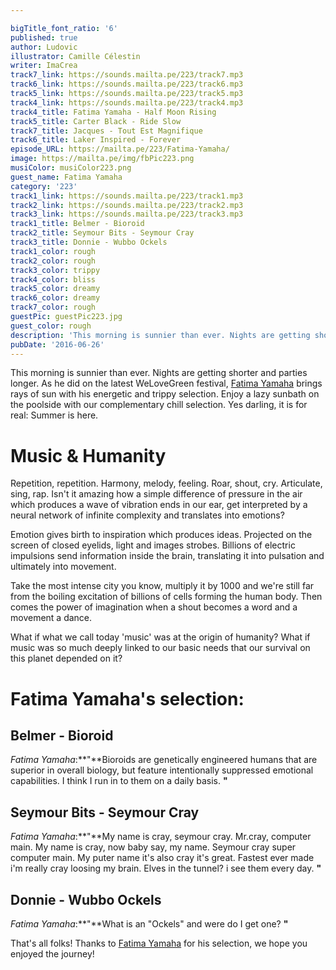 ```yaml
---

bigTitle_font_ratio: '6'
published: true
author: Ludovic
illustrator: Camille Célestin
writer: ImaCrea
track7_link: https://sounds.mailta.pe/223/track7.mp3
track6_link: https://sounds.mailta.pe/223/track6.mp3
track5_link: https://sounds.mailta.pe/223/track5.mp3
track4_link: https://sounds.mailta.pe/223/track4.mp3
track4_title: Fatima Yamaha - Half Moon Rising
track5_title: Carter Black - Ride Slow
track7_title: Jacques - Tout Est Magnifique
track6_title: Laker Inspired - Forever
episode_URL: https://mailta.pe/223/Fatima-Yamaha/
image: https://mailta.pe/img/fbPic223.png
musiColor: musiColor223.png
guest_name: Fatima Yamaha
category: '223'
track1_link: https://sounds.mailta.pe/223/track1.mp3
track2_link: https://sounds.mailta.pe/223/track2.mp3
track3_link: https://sounds.mailta.pe/223/track3.mp3
track1_title: Belmer - Bioroid
track2_title: Seymour Bits - Seymour Cray
track3_title: Donnie - Wubbo Ockels
track1_color: rough
track2_color: rough
track3_color: trippy
track4_color: bliss
track5_color: dreamy
track6_color: dreamy
track7_color: rough
guestPic: guestPic223.jpg
guest_color: rough
description: 'This morning is sunnier than ever. Nights are getting shorter and parties longer. As he did on the latest WeLoveGreen festival, Fatima Yamaha brings rays of sun with his energetic and trippy selection. Enjoy a lazy sunbath on the poolside with our complementary chill selection. Yes darling, it is for real: Summer is here.'
pubDate: '2016-06-26'
---
```

This morning is sunnier than ever. Nights are getting shorter and parties longer. As he did on the latest WeLoveGreen festival, [Fatima Yamaha](https://www.facebook.com/FatimaYamaha/) brings rays of sun with his energetic and trippy selection. Enjoy a lazy sunbath on the poolside with our complementary chill selection. Yes darling, it is for real: Summer is here.

# Music & Humanity

Repetition, repetition. Harmony, melody, feeling. Roar, shout, cry. Articulate, sing, rap. Isn't it amazing how a simple difference of pressure in the air which produces a wave of vibration ends in our ear, get interpreted by a neural network of infinite complexity and translates into emotions?

Emotion gives birth to inspiration which produces ideas. Projected on the screen of closed eyelids, light and images strobes. Billions of electric impulsions send information inside the brain, translating it into pulsation and ultimately into movement.

Take the most intense city you know, multiply it by 1000 and we're still far from the boiling excitation of billions of cells forming the human body. Then comes the power of imagination when a shout becomes a word and a movement a dance.

What if what we call today 'music' was at the origin of humanity? What if music was so much deeply linked to our basic needs that our survival on this planet depended on it? 

# Fatima Yamaha's selection:

## Belmer - Bioroid
_Fatima Yamaha_:**"**Bioroids are genetically engineered humans that are superior in overall biology, but feature intentionally suppressed emotional capabilities. I think I run in to them on a daily basis. **"** 

## Seymour Bits - Seymour Cray
_Fatima Yamaha_:**"**My name is cray, seymour cray. Mr.cray, computer main. My name is cray, now baby say, my name. Seymour cray super computer main. My puter name it's also cray it's great. Fastest ever made i'm really cray loosing my brain. Elves in the tunnel? i see them every day. **"** 

## Donnie - Wubbo Ockels
_Fatima Yamaha_:**"**What is an "Ockels" and were do I get one? **"** 

That's all folks! Thanks to [Fatima Yamaha](https://www.facebook.com/FatimaYamaha/) for his selection, we hope you enjoyed the journey!
